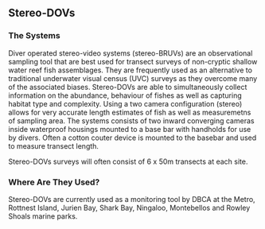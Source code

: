 ## Stereo-DOVs

### The Systems
Diver operated stereo-video systems (stereo-BRUVs) are an observational sampling tool 
that are best used for transect surveys of non-cryptic shallow water reef fish assemblages. 
They are frequently used as an alternative to traditional underwater visual census (UVC) surveys 
as they overcome many of the associated biases. Stereo-DOVs are able to simultaneously 
collect information on the abundance, behaviour of fishes as well as capturing habitat 
type and complexity. Using a two camera configuration (stereo) allows for very accurate 
length estimates of fish as well as measuremetns of sampling area. The systems consists 
of two inward converging cameras inside waterproof housings mounted to a base bar with 
handholds for use by divers. Often a cotton couter device is mounted to the basebar and 
used to measure transect length.

Stereo-DOVs surveys will often consist of 6 x 50m transects at each site.

### Where Are They Used?
Stereo-DOVs are currently used as a monitoring tool by DBCA at the Metro, Rottnest Island, 
Jurien Bay, Shark Bay, Ningaloo, Montebellos and Rowley Shoals marine parks.
